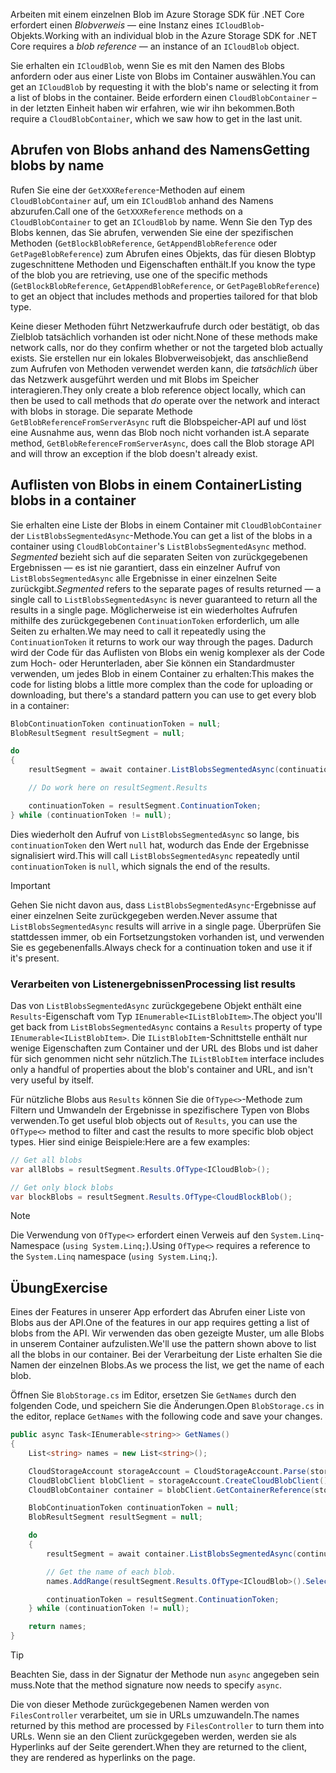 <span data-ttu-id="df48e-101">Arbeiten mit einem einzelnen Blob im Azure Storage SDK für .NET Core erfordert einen *Blobverweis* &mdash; eine Instanz eines `ICloudBlob`-Objekts.</span><span class="sxs-lookup"><span data-stu-id="df48e-101">Working with an individual blob in the Azure Storage SDK for .NET Core requires a *blob reference* &mdash; an instance of an `ICloudBlob` object.</span></span>

<span data-ttu-id="df48e-102">Sie erhalten ein `ICloudBlob`, wenn Sie es mit den Namen des Blobs anfordern oder aus einer Liste von Blobs im Container auswählen.</span><span class="sxs-lookup"><span data-stu-id="df48e-102">You can get an `ICloudBlob` by requesting it with the blob's name or selecting it from a list of blobs in the container.</span></span> <span data-ttu-id="df48e-103">Beide erfordern einen `CloudBlobContainer` – in der letzten Einheit haben wir erfahren, wie wir ihn bekommen.</span><span class="sxs-lookup"><span data-stu-id="df48e-103">Both require a `CloudBlobContainer`, which we saw how to get in the last unit.</span></span>

## <a name="getting-blobs-by-name"></a><span data-ttu-id="df48e-104">Abrufen von Blobs anhand des Namens</span><span class="sxs-lookup"><span data-stu-id="df48e-104">Getting blobs by name</span></span>

<span data-ttu-id="df48e-105">Rufen Sie eine der `GetXXXReference`-Methoden auf einem `CloudBlobContainer` auf, um ein `ICloudBlob` anhand des Namens abzurufen.</span><span class="sxs-lookup"><span data-stu-id="df48e-105">Call one of the `GetXXXReference` methods on a `CloudBlobContainer` to get an `ICloudBlob` by name.</span></span> <span data-ttu-id="df48e-106">Wenn Sie den Typ des Blobs kennen, das Sie abrufen, verwenden Sie eine der spezifischen Methoden (`GetBlockBlobReference`, `GetAppendBlobReference` oder `GetPageBlobReference`) zum Abrufen eines Objekts, das für diesen Blobtyp zugeschnittene Methoden und Eigenschaften enthält.</span><span class="sxs-lookup"><span data-stu-id="df48e-106">If you know the type of the blob you are retrieving, use one of the specific methods (`GetBlockBlobReference`, `GetAppendBlobReference`, or `GetPageBlobReference`) to get an object that includes methods and properties tailored for that blob type.</span></span>

<span data-ttu-id="df48e-107">Keine dieser Methoden führt Netzwerkaufrufe durch oder bestätigt, ob das Zielblob tatsächlich vorhanden ist oder nicht.</span><span class="sxs-lookup"><span data-stu-id="df48e-107">None of these methods make network calls, nor do they confirm whether or not the targeted blob actually exists.</span></span> <span data-ttu-id="df48e-108">Sie erstellen nur ein lokales Blobverweisobjekt, das anschließend zum Aufrufen von Methoden verwendet werden kann, die *tatsächlich* über das Netzwerk ausgeführt werden und mit Blobs im Speicher interagieren.</span><span class="sxs-lookup"><span data-stu-id="df48e-108">They only create a blob reference object locally, which can then be used to call methods that *do* operate over the network and interact with blobs in storage.</span></span> <span data-ttu-id="df48e-109">Die separate Methode `GetBlobReferenceFromServerAsync` ruft die Blobspeicher-API auf und löst eine Ausnahme aus, wenn das Blob noch nicht vorhanden ist.</span><span class="sxs-lookup"><span data-stu-id="df48e-109">A separate method, `GetBlobReferenceFromServerAsync`, does call the Blob storage API and will throw an exception if the blob doesn't already exist.</span></span>

## <a name="listing-blobs-in-a-container"></a><span data-ttu-id="df48e-110">Auflisten von Blobs in einem Container</span><span class="sxs-lookup"><span data-stu-id="df48e-110">Listing blobs in a container</span></span>

<span data-ttu-id="df48e-111">Sie erhalten eine Liste der Blobs in einem Container mit `CloudBlobContainer` der `ListBlobsSegmentedAsync`-Methode.</span><span class="sxs-lookup"><span data-stu-id="df48e-111">You can get a list of the blobs in a container using `CloudBlobContainer`'s `ListBlobsSegmentedAsync` method.</span></span> <span data-ttu-id="df48e-112">*Segmented* bezieht sich auf die separaten Seiten von zurückgegebenen Ergebnissen &mdash; es ist nie garantiert, dass ein einzelner Aufruf von `ListBlobsSegmentedAsync` alle Ergebnisse in einer einzelnen Seite zurückgibt.</span><span class="sxs-lookup"><span data-stu-id="df48e-112">*Segmented* refers to the separate pages of results returned &mdash; a single call to `ListBlobsSegmentedAsync` is never guaranteed to return all the results in a single page.</span></span> <span data-ttu-id="df48e-113">Möglicherweise ist ein wiederholtes Aufrufen mithilfe des zurückgegebenen `ContinuationToken` erforderlich, um alle Seiten zu erhalten.</span><span class="sxs-lookup"><span data-stu-id="df48e-113">We may need to call it repeatedly using the `ContinuationToken` it returns to work our way through the pages.</span></span> <span data-ttu-id="df48e-114">Dadurch wird der Code für das Auflisten von Blobs ein wenig komplexer als der Code zum Hoch- oder Herunterladen, aber Sie können ein Standardmuster verwenden, um jedes Blob in einem Container zu erhalten:</span><span class="sxs-lookup"><span data-stu-id="df48e-114">This makes the code for listing blobs a little more complex than the code for uploading or downloading, but there's a standard pattern you can use to get every blob in a container:</span></span>

```csharp
BlobContinuationToken continuationToken = null;
BlobResultSegment resultSegment = null;

do
{
    resultSegment = await container.ListBlobsSegmentedAsync(continuationToken);

    // Do work here on resultSegment.Results

    continuationToken = resultSegment.ContinuationToken;
} while (continuationToken != null);
```

<span data-ttu-id="df48e-115">Dies wiederholt den Aufruf von `ListBlobsSegmentedAsync` so lange, bis `continuationToken` den Wert `null` hat, wodurch das Ende der Ergebnisse signalisiert wird.</span><span class="sxs-lookup"><span data-stu-id="df48e-115">This will call `ListBlobsSegmentedAsync` repeatedly until `continuationToken` is `null`, which signals the end of the results.</span></span>

> [!IMPORTANT]
> <span data-ttu-id="df48e-116">Gehen Sie nicht davon aus, dass `ListBlobsSegmentedAsync`-Ergebnisse auf einer einzelnen Seite zurückgegeben werden.</span><span class="sxs-lookup"><span data-stu-id="df48e-116">Never assume that `ListBlobsSegmentedAsync` results will arrive in a single page.</span></span> <span data-ttu-id="df48e-117">Überprüfen Sie stattdessen immer, ob ein Fortsetzungstoken vorhanden ist, und verwenden Sie es gegebenenfalls.</span><span class="sxs-lookup"><span data-stu-id="df48e-117">Always check for a continuation token and use it if it's present.</span></span>

### <a name="processing-list-results"></a><span data-ttu-id="df48e-118">Verarbeiten von Listenergebnissen</span><span class="sxs-lookup"><span data-stu-id="df48e-118">Processing list results</span></span>

<span data-ttu-id="df48e-119">Das von `ListBlobsSegmentedAsync` zurückgegebene Objekt enthält eine `Results`-Eigenschaft vom Typ `IEnumerable<IListBlobItem>`.</span><span class="sxs-lookup"><span data-stu-id="df48e-119">The object you'll get back from `ListBlobsSegmentedAsync` contains a `Results` property of type `IEnumerable<IListBlobItem>`.</span></span> <span data-ttu-id="df48e-120">Die `IListBlobItem`-Schnittstelle enthält nur wenige Eigenschaften zum Container und der URL des Blobs und ist daher für sich genommen nicht sehr nützlich.</span><span class="sxs-lookup"><span data-stu-id="df48e-120">The `IListBlobItem` interface includes only a handful of properties about the blob's container and URL, and isn't very useful by itself.</span></span>

<span data-ttu-id="df48e-121">Für nützliche Blobs aus `Results` können Sie die `OfType<>`-Methode zum Filtern und Umwandeln der Ergebnisse in spezifischere Typen von Blobs verwenden.</span><span class="sxs-lookup"><span data-stu-id="df48e-121">To get useful blob objects out of `Results`, you can use the `OfType<>` method to filter and cast the results to more specific blob object types.</span></span> <span data-ttu-id="df48e-122">Hier sind einige Beispiele:</span><span class="sxs-lookup"><span data-stu-id="df48e-122">Here are a few examples:</span></span>

```csharp
// Get all blobs
var allBlobs = resultSegment.Results.OfType<ICloudBlob>();

// Get only block blobs
var blockBlobs = resultSegment.Results.OfType<CloudBlockBlob();
```

> [!NOTE]
> <span data-ttu-id="df48e-123">Die Verwendung von `OfType<>` erfordert einen Verweis auf den `System.Linq`-Namespace (`using System.Linq;`).</span><span class="sxs-lookup"><span data-stu-id="df48e-123">Using `OfType<>` requires a reference to the `System.Linq` namespace (`using System.Linq;`).</span></span>

## <a name="exercise"></a><span data-ttu-id="df48e-124">Übung</span><span class="sxs-lookup"><span data-stu-id="df48e-124">Exercise</span></span>

<span data-ttu-id="df48e-125">Eines der Features in unserer App erfordert das Abrufen einer Liste von Blobs aus der API.</span><span class="sxs-lookup"><span data-stu-id="df48e-125">One of the features in our app requires getting a list of blobs from the API.</span></span> <span data-ttu-id="df48e-126">Wir verwenden das oben gezeigte Muster, um alle Blobs in unserem Container aufzulisten.</span><span class="sxs-lookup"><span data-stu-id="df48e-126">We'll use the pattern shown above to list all the blobs in our container.</span></span> <span data-ttu-id="df48e-127">Bei der Verarbeitung der Liste erhalten Sie die Namen der einzelnen Blobs.</span><span class="sxs-lookup"><span data-stu-id="df48e-127">As we process the list, we get the name of each blob.</span></span>

<span data-ttu-id="df48e-128">Öffnen Sie `BlobStorage.cs` im Editor, ersetzen Sie `GetNames` durch den folgenden Code, und speichern Sie die Änderungen.</span><span class="sxs-lookup"><span data-stu-id="df48e-128">Open `BlobStorage.cs` in the editor, replace `GetNames` with the following code and save your changes.</span></span>

```csharp
public async Task<IEnumerable<string>> GetNames()
{
    List<string> names = new List<string>();

    CloudStorageAccount storageAccount = CloudStorageAccount.Parse(storageConfig.ConnectionString);
    CloudBlobClient blobClient = storageAccount.CreateCloudBlobClient();
    CloudBlobContainer container = blobClient.GetContainerReference(storageConfig.FileContainerName);

    BlobContinuationToken continuationToken = null;
    BlobResultSegment resultSegment = null;

    do
    {
        resultSegment = await container.ListBlobsSegmentedAsync(continuationToken);

        // Get the name of each blob.
        names.AddRange(resultSegment.Results.OfType<ICloudBlob>().Select(b => b.Name));

        continuationToken = resultSegment.ContinuationToken;
    } while (continuationToken != null);

    return names;
}
```

> [!TIP]
> <span data-ttu-id="df48e-129">Beachten Sie, dass in der Signatur der Methode nun `async` angegeben sein muss.</span><span class="sxs-lookup"><span data-stu-id="df48e-129">Note that the method signature now needs to specify `async`.</span></span>

<span data-ttu-id="df48e-130">Die von dieser Methode zurückgegebenen Namen werden von `FilesController` verarbeitet, um sie in URLs umzuwandeln.</span><span class="sxs-lookup"><span data-stu-id="df48e-130">The names returned by this method are processed by `FilesController` to turn them into URLs.</span></span> <span data-ttu-id="df48e-131">Wenn sie an den Client zurückgegeben werden, werden sie als Hyperlinks auf der Seite gerendert.</span><span class="sxs-lookup"><span data-stu-id="df48e-131">When they are returned to the client, they are rendered as hyperlinks on the page.</span></span>